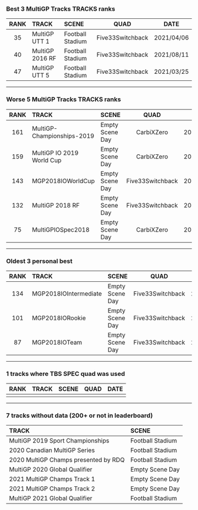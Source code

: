 ### Best 3 MultiGP Tracks TRACKS ranks
|RANK|TRACK|SCENE|QUAD|DATE|
|:---:|:---|:---|:---:|:---:|
|35|MultiGP UTT 1|Football Stadium|Five33Switchback|2021/04/06|
|40|MultiGP 2016 RF|Football Stadium|Five33Switchback|2021/08/11|
|47|MultiGP UTT 5|Football Stadium|Five33Switchback|2021/03/25|
---
### Worse 5 MultiGP Tracks TRACKS ranks
|RANK|TRACK|SCENE|QUAD|DATE|
|:---:|:---|:---|:---:|:---:|
|161|MultiGP-Championships-2019|Empty Scene Day|CarbiXZero|2021/01/20|
|159|MultiGP IO 2019 World Cup|Empty Scene Day|CarbiXZero|2021/01/20|
|143|MGP2018IOWorldCup|Empty Scene Day|Five33Switchback|2021/01/11|
|132|MultiGP 2018 RF|Empty Scene Day|Five33Switchback|2021/08/11|
|75|MultiGPIOSpec2018|Empty Scene Day|CarbiXZero|2021/01/20|
---
### Oldest 3 personal best
|RANK|TRACK|SCENE|QUAD|DATE|
|:---:|:---|:---|:---:|:---:|
|134|MGP2018IOIntermediate|Empty Scene Day|Five33Switchback|2021/01/11|
|101|MGP2018IORookie|Empty Scene Day|Five33Switchback|2021/01/11|
|87|MGP2018IOTeam|Empty Scene Day|Five33Switchback|2021/01/11|
---
### 1 tracks where TBS SPEC quad was used
|RANK|TRACK|SCENE|QUAD|DATE|
|:---:|:---|:---|:---:|:---:|
||||||
---
### 7 tracks without data (200+ or not in leaderboard)
|TRACK|SCENE|
|:---|:---|
|MultiGP 2019 Sport Championships|Football Stadium|
|2020 Canadian MultiGP Series|Football Stadium|
|2020 MultiGP Champs presented by RDQ|Football Stadium|
|MultiGP 2020 Global Qualifier|Empty Scene Day|
|2021 MultiGP Champs Track 1|Empty Scene Day|
|2021 MultiGP Champs Track 2|Empty Scene Day|
|MultiGP 2021 Global Qualifier|Football Stadium|
